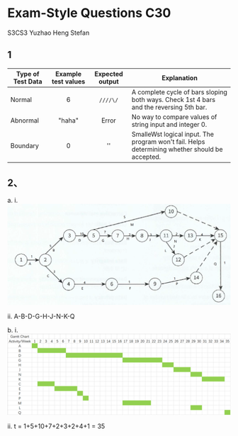Exam-Style Questions C30
===
S3CS3 Yuzhao Heng Stefan 

1
---
|Type of Test Data|Example test values|Expected output|Explanation|
|-|:-:|:-:|-|
|Normal|6|```////\/```|A complete cycle of bars sloping both ways. Check 1st 4 bars and the reversing 5th bar.|
|Abnormal|"haha"|Error|No way to compare values of string input and integer 0.|
|Boundary|0|''|SmalleWst logical input. The program won't fail. Helps determining whether should be accepted.|

2、
---
a. 
i. 
![](./草图1.png 'e')

ii.
A-B-D-G-H-J-N-K-Q

b.
i.
![](./草图2.png 'e')

ii. 
t = 1+5+10+7+2+3+2+4+1 = 35
